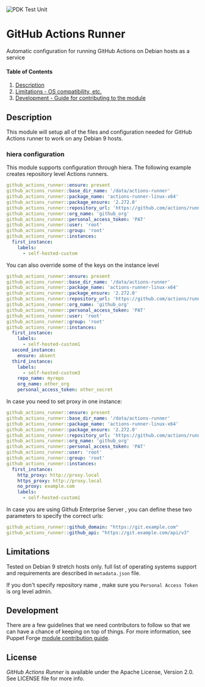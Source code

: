![PDK Test Unit](https://github.com/Telefonica/puppet-github-actions-runner/workflows/Run%20pdk%20test%20unit/badge.svg?branch=master)

# GitHub Actions Runner

Automatic configuration for running GitHub Actions on Debian hosts as a service

#### Table of Contents

1. [Description](#description)
2. [Limitations - OS compatibility, etc.](#limitations)
3. [Development - Guide for contributing to the module](#development)

## Description

This module will setup all of the files and configuration needed for GitHub Actions runner to work on any Debian 9 hosts.

### hiera configuration

This module supports configuration through hiera. The following example
creates repository level Actions runners.

```yaml
github_actions_runner::ensure: present
github_actions_runner::base_dir_name: '/data/actions-runner'
github_actions_runner::package_name: 'actions-runner-linux-x64'
github_actions_runner::package_ensure: '2.272.0'
github_actions_runner::repository_url: 'https://github.com/actions/runner/releases/download'
github_actions_runner::org_name: 'github_org'
github_actions_runner::personal_access_token: 'PAT'
github_actions_runner::user: 'root'
github_actions_runner::group: 'root'
github_actions_runner::instances:
  first_instance:
    labels:
      - self-hosted-custom
```

You can also override some of the keys on the instance level
```yaml
github_actions_runner::ensure: present
github_actions_runner::base_dir_name: '/data/actions-runner'
github_actions_runner::package_name: 'actions-runner-linux-x64'
github_actions_runner::package_ensure: '2.272.0'
github_actions_runner::repository_url: 'https://github.com/actions/runner/releases/download'
github_actions_runner::org_name: 'github_org'
github_actions_runner::personal_access_token: 'PAT'
github_actions_runner::user: 'root'
github_actions_runner::group: 'root'
github_actions_runner::instances:
  first_instance:
    labels:
      - self-hosted-custom1
  second_instance:
    ensure: absent
  third_instance:
    labels:
      - self-hosted-custom3
    repo_name: myrepo
    org_name: other_org
    personal_access_token: other_secret
```

In case you need to set proxy in one instance:
```yaml
github_actions_runner::ensure: present
github_actions_runner::base_dir_name: '/data/actions-runner'
github_actions_runner::package_name: 'actions-runner-linux-x64'
github_actions_runner::package_ensure: '2.272.0'
github_actions_runner::repository_url: 'https://github.com/actions/runner/releases/download'
github_actions_runner::org_name: 'github_org'
github_actions_runner::personal_access_token: 'PAT'
github_actions_runner::user: 'root'
github_actions_runner::group: 'root'
github_actions_runner::instances:
  first_instance:
    http_proxy: http://proxy.local
    https_proxy: http://proxy.local
    no_proxy: example.com
    labels:
      - self-hosted-custom1
```

In case you are using Github Enterprise Server , you can define these two parameters to specify the correct urls:
```yaml
github_actions_runner::github_domain: "https://git.example.com"
github_actions_runner::github_api: "https://git.example.com/api/v3"
```

## Limitations

Tested on Debian 9 stretch hosts only.
full list of operating systems support and requirements are described in `metadata.json` file.


If you don't specify repository name , make sure you `Personal Access Token` is org level admin.

## Development

There are a few guidelines that we need contributors to follow so that we can have a chance of keeping on top of things. For more information, see Puppet Forge [module contribution guide](https://puppet.com/docs/puppet/7.1/modules_publishing.html).

## License

*GitHub Actions Runner* is available under the Apache License, Version 2.0. See LICENSE file
for more info.
